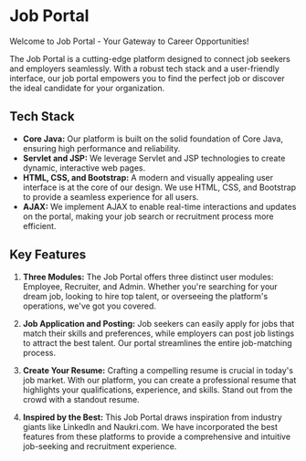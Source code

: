 # Job Portal

Welcome to Job Portal - Your Gateway to Career Opportunities!

The Job Portal is a cutting-edge platform designed to connect job seekers and employers seamlessly. With a robust tech stack and a user-friendly interface, our job portal empowers you to find the perfect job or discover the ideal candidate for your organization.

## Tech Stack
- **Core Java:** Our platform is built on the solid foundation of Core Java, ensuring high performance and reliability.
- **Servlet and JSP:** We leverage Servlet and JSP technologies to create dynamic, interactive web pages.
- **HTML, CSS, and Bootstrap:** A modern and visually appealing user interface is at the core of our design. We use HTML, CSS, and Bootstrap to provide a seamless experience for all users.
- **AJAX:** We implement AJAX to enable real-time interactions and updates on the portal, making your job search or recruitment process more efficient.

## Key Features

1. **Three Modules:** The Job Portal offers three distinct user modules: Employee, Recruiter, and Admin. Whether you're searching for your dream job, looking to hire top talent, or overseeing the platform's operations, we've got you covered.

2. **Job Application and Posting:** Job seekers can easily apply for jobs that match their skills and preferences, while employers can post job listings to attract the best talent. Our portal streamlines the entire job-matching process.

3. **Create Your Resume:** Crafting a compelling resume is crucial in today's job market. With our platform, you can create a professional resume that highlights your qualifications, experience, and skills. Stand out from the crowd with a standout resume.

4. **Inspired by the Best:** This Job Portal draws inspiration from industry giants like LinkedIn and Naukri.com. We have incorporated the best features from these platforms to provide a comprehensive and intuitive job-seeking and recruitment experience.

